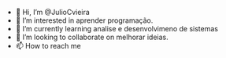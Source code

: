 - 👋 Hi, I’m @JulioCvieira
- 👀 I’m interested in aprender programação.
- 🌱 I’m currently learning  analise e desenvolvimeno de sistemas
- 💞️ I’m looking to collaborate on  melhorar ideias.
- 📫 How to reach me  <a href="https://www.linkedin.com/in/matheus-vieira-610661173/">
                            <img url="https://png.pngtree.com/element_our/sm/20180626/sm_5b32227feb591.jpg"/>

<!---
JulioCvieira/JulioCvieira is a ✨ special ✨ repository because its `README.md` (this file) appears on your GitHub profile.
You can click the Preview link to take a look at your changes.
--->
